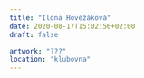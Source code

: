 ```yaml
---
title: "Ilona Hověžáková"
date: 2020-08-17T15:02:56+02:00
draft: false

artwork: "???"
location: "klubovna"
---
```

